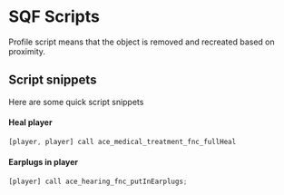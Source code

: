 # SQF Scripts
Profile script means that the object is removed and recreated based on proximity. 

## Script snippets
Here are some quick script snippets 

#### Heal player
```js
[player, player] call ace_medical_treatment_fnc_fullHeal
```

#### Earplugs in player
```js
[player] call ace_hearing_fnc_putInEarplugs;
```
